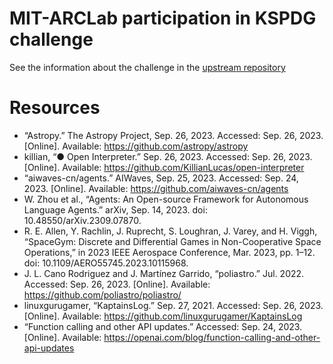 # MIT-ARCLab participation in KSPDG challenge

See the information about the challenge in the [upstream repository](https://github.com/mit-ll/spacegym-kspdg/tree/main)

# Resources

- “Astropy.” The Astropy Project, Sep. 26, 2023. Accessed: Sep. 26, 2023. [Online]. Available: https://github.com/astropy/astropy
- killian, “● Open Interpreter.” Sep. 26, 2023. Accessed: Sep. 26, 2023. [Online]. Available: https://github.com/KillianLucas/open-interpreter
- “aiwaves-cn/agents.” AIWaves, Sep. 25, 2023. Accessed: Sep. 24, 2023. [Online]. Available: https://github.com/aiwaves-cn/agents
- W. Zhou et al., “Agents: An Open-source Framework for Autonomous Language Agents.” arXiv, Sep. 14, 2023. doi: 10.48550/arXiv.2309.07870.
- R. E. Allen, Y. Rachlin, J. Ruprecht, S. Loughran, J. Varey, and H. Viggh, “SpaceGym: Discrete and Differential Games in Non-Cooperative Space Operations,” in 2023 IEEE Aerospace Conference, Mar. 2023, pp. 1–12. doi: 10.1109/AERO55745.2023.10115968.
- J. L. Cano Rodriguez and J. Martínez Garrido, “poliastro.” Jul. 2022. Accessed: Sep. 26, 2023. [Online]. Available: https://github.com/poliastro/poliastro/
- linuxgurugamer, “KaptainsLog.” Sep. 27, 2021. Accessed: Sep. 26, 2023. [Online]. Available: https://github.com/linuxgurugamer/KaptainsLog
- “Function calling and other API updates.” Accessed: Sep. 24, 2023. [Online]. Available: https://openai.com/blog/function-calling-and-other-api-updates
